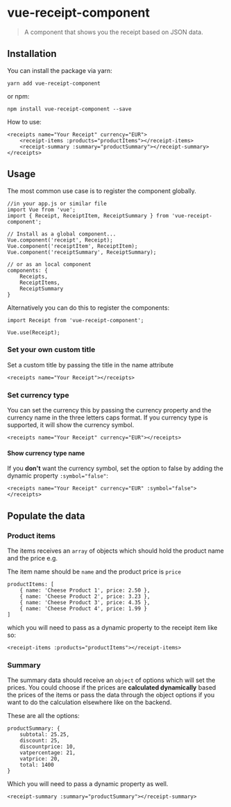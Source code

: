 # vue-receipt-component

> A component that shows you the receipt based on JSON data.

## Installation
You can install the package via yarn:
```
yarn add vue-receipt-component
```
or npm:
```
npm install vue-receipt-component --save
```

How to use:
```
<receipts name="Your Receipt" currency="EUR">
    <receipt-items :products="productItems"></receipt-items>
    <receipt-summary :summary="productSummary"></receipt-summary>
</receipts>
```

## Usage

The most common use case is to register the component globally.
```
//in your app.js or similar file
import Vue from 'vue';
import { Receipt, ReceiptItem, ReceiptSummary } from 'vue-receipt-component';

// Install as a global component...
Vue.component('receipt', Receipt);
Vue.component('receiptItem', ReceiptItem);
Vue.component('receiptSummary', ReceiptSummary);

// or as an local component
components: {
    Receipts,
    ReceiptItems,
    ReceiptSummary
}
```
Alternatively you can do this to register the components:
```
import Receipt from 'vue-receipt-component';

Vue.use(Receipt);
```

### Set your own custom title
Set a custom title by passing the title in the name attribute
```
<receipts name="Your Receipt"></receipts>
```

### Set currency type
You can set the currency this by passing the currency property and the currency name in the three letters caps format.
If you currency type is supported, it will show the currency symbol.
```
<receipts name="Your Receipt" currency="EUR"></receipts>
```

#### Show currency type name
If you **don't** want the currency symbol, set the option to false by adding the dynamic
property `:symbol="false"`:
```
<receipts name="Your Receipt" currency="EUR" :symbol="false"></receipts>
```

## Populate the  data

### Product items
The items receives an `array` of objects which should hold the product name and the price
e.g.

The item name should be `name` and the product price is `price`

```
productItems: [
    { name: 'Cheese Product 1', price: 2.50 },
    { name: 'Cheese Product 2', price: 3.23 },
    { name: 'Cheese Product 3', price: 4.35 },
    { name: 'Cheese Product 4', price: 1.99 }
]
```
which you will need to pass as a dynamic property to the receipt item like so:
```
<receipt-items :products="productItems"></receipt-items>
```

### Summary
The summary data should receive an `object` of options which will set the prices.
You could choose if the prices are **calculated dynamically** based the prices of the items
or pass the data through the object options if you want to do the calculation elsewhere like on the backend.

These are all the options:
```
productSummary: {
    subtotal: 25.25,
    discount: 25,
    discountprice: 10,
    vatpercentage: 21,
    vatprice: 20,
    total: 1400
}
```
Which you will need to pass a dynamic property as well.
```
<receipt-summary :summary="productSummary"></receipt-summary>
```

